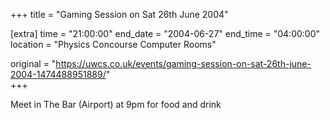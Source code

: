 +++
title = "Gaming Session on Sat 26th June 2004"

[extra]
time = "21:00:00"
end_date = "2004-06-27"
end_time = "04:00:00"
location = "Physics Concourse Computer Rooms"

original = "https://uwcs.co.uk/events/gaming-session-on-sat-26th-june-2004-1474488951889/"    
+++

Meet in The Bar (Airport) at 9pm for food and drink

